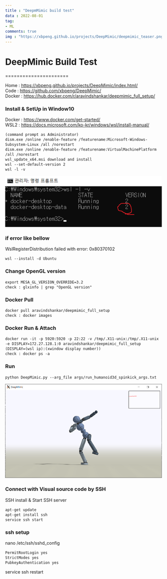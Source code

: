 ```yaml
---
title : "DeepmMimic build test"
data : 2022-08-01
tag:
- ML
comments: true
img : "https://xbpeng.github.io/projects/DeepMimic/deepmimic_teaser.png"
---
```


# DeepMimic Build Test
======================

Home : <https://xbpeng.github.io/projects/DeepMimic/index.html/></br>
Code : <https://github.com/xbpeng/DeepMimic/></br>
Docker : <https://hub.docker.com/r/aravindshankar/deepmimic_full_setup/>



### Install & SetUp in Window10

Docker : <https://www.docker.com/get-started/></br>
WSL2 : <https://docs.microsoft.com/ko-kr/windows/wsl/install-manual/>
```
(command prompt as Administrator)
dism.exe /online /enable-feature /featurename:Microsoft-Windows-Subsystem-Linux /all /norestart
dism.exe /online /enable-feature /featurename:VirtualMachinePlatform /all /norestart
wsl_update_x64.msi download and install
wsl --set-default-version 2
wsl -l -v
```
![wsl2 status](../assets/posting_img/deepmimic_build/wsl2_status.png)

### if error like bellow
WslRegisterDistribution failed with error: 0x80370102
```
wsl --install -d Ubuntu
```

### Change OpenGL version
```
export MESA_GL_VERSION_OVERRIDE=3.2
check : glxinfo | grep "OpenGL version"
```

### Docker Pull
```
docker pull aravindshankar/deepmimic_full_setup
check : docker images
```

### Docker Run & Attach
```
docker run -it -p 5920:5920 -p 22:22 -v /tmp/.X11-unix:/tmp/.X11-unix -e DISPLAY=172.27.128.1:0 aravindshankar/deepmimic_full_setup
(DISPLAY=(wsl ip):(xwindow display number))
check : docker ps -a
```

### Run
```
python DeepMimic.py --arg_file args/run_humanoid3d_spinkick_args.txt
```
![deepmimic run](../assets/posting_img/deepmimic_build/deepmimic_run.png)

### Connect with Visual source code by SSH
SSH install & Start SSH server
```
apt-get update
apt-get install ssh
service ssh start
```

### ssh setup
nano /etc/ssh/sshd_config
```
PermitRootLogin yes
StrictModes yes
PubkeyAuthentication yes
```
service ssh restart
